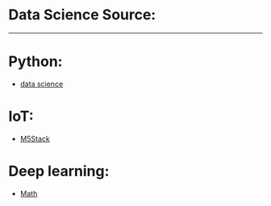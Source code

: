 # Data Science Source:
---
# Python:
- [data science](https://jakevdp.github.io/)

# IoT:
- [M5Stack](https://hackspark.fr/fr/esp32/1539-m5stack-basic-kit-esp32-dev-module-wifi-bluetooth-4-lcd-battery-etc.html)

# Deep learning:
- [Math](https://hadrienj.github.io/posts/)
